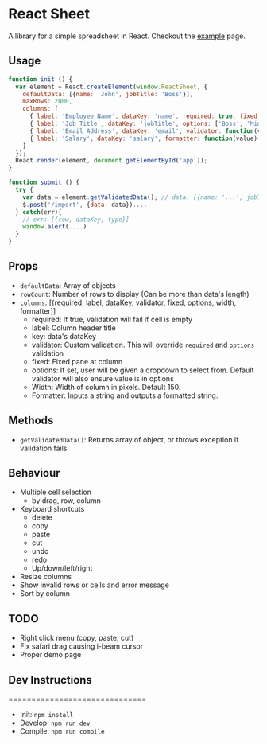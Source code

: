 # React Sheet
A library for a simple spreadsheet in React. Checkout the [example](http://khankuan.github.io/react-sheet) page.


## Usage
```js
function init () {
  var element = React.createElement(window.ReactSheet, {
    defaultData: [{name: 'John', jobTitle: 'Boss'}],
    maxRows: 2000,
    columns: [
      { label: 'Employee Name', dataKey: 'name', required: true, fixed: true, width: 150 },
      { label: 'Job Title', dataKey: 'jobTitle', options: ['Boss', 'Minion'] },
      { label: 'Email Address', dataKey: 'email', validator: function(value){...} },
      { label: 'Salary', dataKey: 'salary', formatter: function(value){ return '$' + value; }}
    ]
  });
  React.render(element, document.getElementById('app'));
}

function submit () {
  try {
    var data = element.getValidatedData(); // data: [{name: '...', jobTitle: '...', email: 'john@gmail.com', salary: '100'}];
    $.post('/import', {data: data})....
  } catch(err){
    // err: [{row, dataKey, type}]
    window.alert(....)
  }
}
```

## Props
- `defaultData`: Array of objects
- `rowCount`: Number of rows to display (Can be more than data's length)
- `columns`: [{required, label, dataKey, validator, fixed, options, width, formatter]]
  - required: If true, validation will fail if cell is empty
  - label: Column header title
  - key: data's dataKey
  - validator: Custom validation. This will override `required` and `options` validation
  - fixed: Fixed pane at column
  - options: If set, user will be given a dropdown to select from. Default validator will also ensure value is in options
  - Width: Width of column in pixels. Default 150.
  - Formatter: Inputs a string and outputs a formatted string. 

## Methods
- `getValidatedData()`: Returns array of object, or throws exception if validation fails

## Behaviour
- Multiple cell selection
  - by drag, row, column
- Keyboard shortcuts
  - delete
  - copy
  - paste
  - cut
  - undo
  - redo
  - Up/down/left/right
- Resize columns
- Show invalid rows or cells and error message
- Sort by column

## TODO
- Right click menu (copy, paste, cut)
- Fix safari drag causing i-beam cursor
- Proper demo page


## Dev Instructions
==============================
- Init: `npm install`
- Develop: `npm run dev`
- Compile: `npm run compile`
